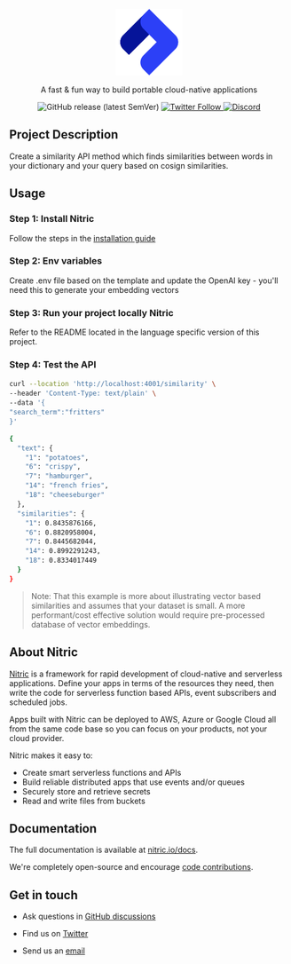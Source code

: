 <p align="center">
  <a href="https://nitric.io">
    <img src="https://raw.githubusercontent.com/nitrictech/nitric/main/docs/assets/nitric-logo.svg" width="120" alt="Nitric Logo"/>
  </a>
</p>

<p align="center">
  A fast & fun way to build portable cloud-native applications
</p>

<p align="center">
  <img alt="GitHub release (latest SemVer)" src="https://img.shields.io/github/v/release/nitrictech/nitric?sort=semver">
  <a href="https://twitter.com/nitric_io">
    <img alt="Twitter Follow" src="https://img.shields.io/twitter/follow/nitric_io?label=Follow&style=social">
  </a>
  <a href="https://nitric.io/chat"><img alt="Discord" src="https://img.shields.io/discord/955259353043173427?label=discord"></a>
</p>

## Project Description

Create a similarity API method which finds similarities between words in your dictionary and your query based on cosign similarities.

## Usage

### Step 1: Install Nitric

Follow the steps in the [installation guide](https://nitric.io/docs/installation)

### Step 2: Env variables

Create .env file based on the template and update the OpenAI key - you'll need this to generate your embedding vectors

### Step 3: Run your project locally Nitric

Refer to the README located in the language specific version of this project.

### Step 4: Test the API

```bash
curl --location 'http://localhost:4001/similarity' \
--header 'Content-Type: text/plain' \
--data '{
"search_term":"fritters"
}'
```

```bash
{
  "text": {
    "1": "potatoes",
    "6": "crispy",
    "7": "hamburger",
    "14": "french fries",
    "18": "cheeseburger"
  },
  "similarities": {
    "1": 0.8435876166,
    "6": 0.8820958004,
    "7": 0.8445682044,
    "14": 0.8992291243,
    "18": 0.8334017449
  }
}
```

> Note: That this example is more about illustrating vector based similarities and assumes that your dataset is small. A more performant/cost effective solution would require pre-processed database of vector embeddings.

## About Nitric

[Nitric](https://nitric.io) is a framework for rapid development of cloud-native and serverless applications. Define your apps in terms of the resources they need, then write the code for serverless function based APIs, event subscribers and scheduled jobs.

Apps built with Nitric can be deployed to AWS, Azure or Google Cloud all from the same code base so you can focus on your products, not your cloud provider.

Nitric makes it easy to:

- Create smart serverless functions and APIs
- Build reliable distributed apps that use events and/or queues
- Securely store and retrieve secrets
- Read and write files from buckets

## Documentation

The full documentation is available at [nitric.io/docs](https://nitric.io/docs).

We're completely open-source and encourage [code contributions](https://nitric.io/docs/contributions).

## Get in touch

- Ask questions in [GitHub discussions](https://github.com/nitrictech/nitric/discussions)

- Find us on [Twitter](https://twitter.com/nitric_io)

- Send us an [email](mailto:maintainers@nitric.io)
